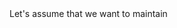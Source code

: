 <?xml version="1.0" encoding="UTF-8"?>
<!DOCTYPE article PUBLIC "-//OASIS//DTD DocBook XML V4.1.2//EN" "http://www.oasis-open.org/docbook/xml/4.1.2/docbookx.dtd">
<article lang="">
  <para/>
  <para/>
  <para>Let's assume that we want to maintain</para>
</article>
